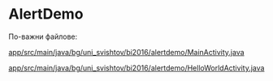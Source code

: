 # AlertDemo

По-важни файлове: 


<a href="https://github.com/lalev-angelin/AlertDemo/blob/master/app/src/main/java/bg/uni_svishtov/bi2016/alertdemo/MainActivity.java">app/src/main/java/bg/uni_svishtov/bi2016/alertdemo/MainActivity.java</a>


<a href="https://github.com/lalev-angelin/AlertDemo/blob/master/app/src/main/java/bg/uni_svishtov/bi2016/alertdemo/HelloWorldActivity.java">app/src/main/java/bg/uni_svishtov/bi2016/alertdemo/HelloWorldActivity.java</a>


